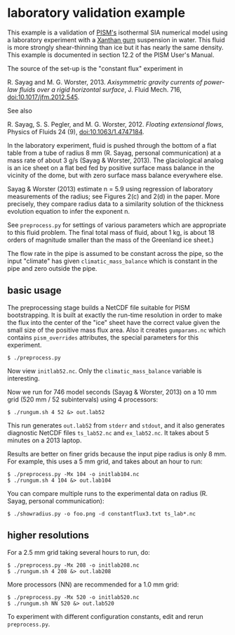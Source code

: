 # laboratory validation example

This example is a validation of [PISM's](http://www.pism-docs.org) isothermal
SIA numerical model using a laboratory experiment with a
[Xanthan gum](http://en.wikipedia.org/wiki/Xanthan_gum) suspension in water.
This fluid is more strongly shear-thinning than ice but it has nearly the same
density.  This example is documented in section 12.2 of the PISM User's Manual.

The source of the set-up is the "constant flux" experiment in

  R. Sayag and M. G. Worster, 2013. *Axisymmetric gravity currents of
  power-law fluids over a rigid horizontal surface*, J. Fluid Mech. 716,
  [doi:10.1017/jfm.2012.545](http://dx.doi.org/10.1017/jfm.2012.545).

See also

  R. Sayag, S. S. Pegler, and M. G. Worster, 2012. *Floating extensional flows*,
  Physics of Fluids 24 (9),
  [doi:10.1063/1.4747184](http://dx.doi.org/10.1063/1.4747184).

In the laboratory experiment, fluid is pushed through the bottom of a flat table
from a tube of radius 8 mm (R. Sayag, personal communication) at a mass rate of
about 3 g/s (Sayag & Worster, 2013).  The glaciological analog is an ice sheet
on a flat bed fed by positive surface mass balance in the vicinity of the dome,
but with zero surface mass balance everywhere else.

Sayag & Worster (2013) estimate n = 5.9 using regression of laboratory
measurements of the radius; see Figures 2(c) and 2(d) in the paper.  More
precisely, they compare radius data to a similarity solution of the thickness
evolution equation to infer the exponent n.

See `preprocess.py` for settings of various parameters which are appropriate to
this fluid problem.  The final total mass of fluid, about 1 kg, is about 18
orders of magnitude smaller than the mass of the Greenland ice sheet.)

The flow rate in the pipe is assumed to be constant across the pipe,
so the input "climate" has given `climatic_mass_balance` which is constant in
the pipe and zero outside the pipe.

## basic usage

The preprocessing stage builds a NetCDF file suitable for PISM bootstrapping.
It is built at exactly the run-time resolution in order to make the flux
into the center of the "ice" sheet have the correct value given the small size
of the positive mass flux area.  Also it creates `gumparams.nc` which contains
`pism_overrides` attributes, the special parameters for this experiment.

    $ ./preprocess.py

Now view `initlab52.nc`.  Only the `climatic_mass_balance` variable is
interesting.

Now we run for 746 model seconds (Sayag & Worster, 2013) on a 10 mm grid
(520 mm / 52 subintervals) using 4 processors:

    $ ./rungum.sh 4 52 &> out.lab52

This run generates `out.lab52` from `stderr` and `stdout`,
and it also generates diagnostic NetCDF files `ts_lab52.nc` and `ex_lab52.nc`.
It takes about 5 minutes on a 2013 laptop.

Results are better on finer grids because the input pipe radius is only 8 mm.
For example, this uses a 5 mm grid, and takes about an hour to run:

    $ ./preprocess.py -Mx 104 -o initlab104.nc
    $ ./rungum.sh 4 104 &> out.lab104

You can compare multiple runs to the experimental data on radius (R. Sayag,
personal communication):

    $ ./showradius.py -o foo.png -d constantflux3.txt ts_lab*.nc

## higher resolutions

For a 2.5 mm grid taking several hours to run, do:

    $ ./preprocess.py -Mx 208 -o initlab208.nc
    $ ./rungum.sh 4 208 &> out.lab208

More processors (NN) are recommended for a 1.0 mm grid:

    $ ./preprocess.py -Mx 520 -o initlab520.nc
    $ ./rungum.sh NN 520 &> out.lab520

To experiment with different configuration constants, edit and rerun
`preprocess.py`.

